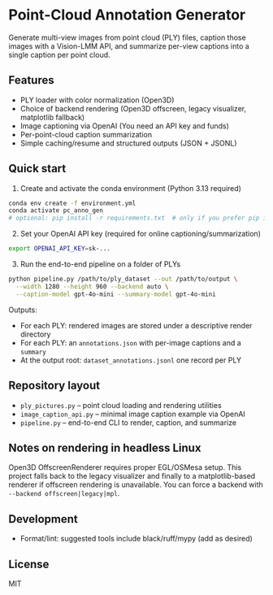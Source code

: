 # Point-Cloud Annotation Generator

Generate multi-view images from point cloud (PLY) files, caption those images with a Vision-LMM API, and summarize per-view captions into a single caption per point cloud.

## Features

- PLY loader with color normalization (Open3D)
- Choice of backend rendering (Open3D offscreen, legacy visualizer, matplotlib fallback)
- Image captioning via OpenAI (You need an API key and funds)
- Per-point-cloud caption summarization
- Simple caching/resume and structured outputs (JSON + JSONL)

## Quick start

1) Create and activate the conda environment (Python 3.13 required)

```bash
conda env create -f environment.yml
conda activate pc_anno_gen
# optional: pip install -r requirements.txt  # only if you prefer pip inside conda
```

2) Set your OpenAI API key (required for online captioning/summarization)

```bash
export OPENAI_API_KEY=sk-...
```

3) Run the end-to-end pipeline on a folder of PLYs

```bash
python pipeline.py /path/to/ply_dataset --out /path/to/output \
  --width 1280 --height 960 --backend auto \
  --caption-model gpt-4o-mini --summary-model gpt-4o-mini
```

Outputs:
- For each PLY: rendered images are stored under a descriptive render directory
- For each PLY: an `annotations.json` with per-image captions and a `summary`
- At the output root: `dataset_annotations.jsonl` one record per PLY

## Repository layout

- `ply_pictures.py` – point cloud loading and rendering utilities
- `image_caption_api.py` – minimal image caption example via OpenAI
- `pipeline.py` – end-to-end CLI to render, caption, and summarize

## Notes on rendering in headless Linux

Open3D OffscreenRenderer requires proper EGL/OSMesa setup. This project falls back to the legacy visualizer and finally to a matplotlib-based renderer if offscreen rendering is unavailable. You can force a backend with `--backend offscreen|legacy|mpl`.

## Development

- Format/lint: suggested tools include black/ruff/mypy (add as desired)

## License

MIT